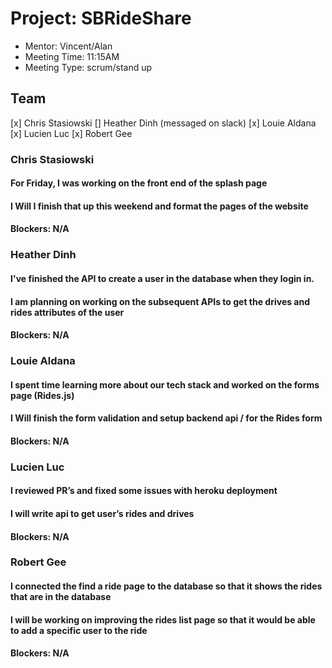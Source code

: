 # Project: SBRideShare
* Mentor: Vincent/Alan
* Meeting Time: 11:15AM
* Meeting Type: scrum/stand up

## Team
[x] Chris Stasiowski
[] Heather Dinh (messaged on slack)
[x] Louie Aldana
[x] Lucien Luc
[x] Robert Gee

### Chris Stasiowski

#### For Friday, I was working on the front end of the splash page

#### I Will I finish that up this weekend and format the pages of the website

#### Blockers: N/A


### Heather Dinh

#### I've finished the API to create a user in the database when they login in.

#### I am planning on working on the subsequent APIs to get the drives and rides attributes of the user

#### Blockers: N/A


### Louie Aldana

#### I spent time learning more about our tech stack and worked on the forms page (Rides.js)

#### I Will finish the form validation and setup backend api / for the Rides form 

#### Blockers: N/A


### Lucien Luc

#### I reviewed PR’s and fixed some issues with heroku deployment

#### I will write api to get user’s rides and drives

#### Blockers: N/A


### Robert Gee

#### I connected the find a ride page to the database so that it shows the rides that are in the database

#### I will be working on improving the rides list page so that it would be able to add a specific user to the ride

#### Blockers: N/A